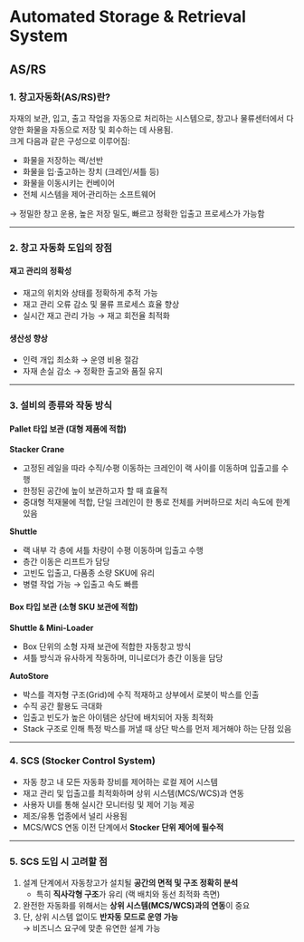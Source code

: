 # Automated Storage & Retrieval System
## AS/RS

### 1. 창고자동화(AS/RS)란?
자재의 보관, 입고, 출고 작업을 자동으로 처리하는 시스템으로, 창고나 물류센터에서 다양한 화물을 자동으로 저장 및 회수하는 데 사용됨.  
크게 다음과 같은 구성으로 이루어짐:
- 화물을 저장하는 랙/선반
- 화물을 입·출고하는 장치 (크레인/셔틀 등)
- 화물을 이동시키는 컨베이어
- 전체 시스템을 제어·관리하는 소프트웨어

→ 정밀한 창고 운용, 높은 저장 밀도, 빠르고 정확한 입출고 프로세스가 가능함

---

### 2. 창고 자동화 도입의 장점

#### 재고 관리의 정확성
- 재고의 위치와 상태를 정확하게 추적 가능
- 재고 관리 오류 감소 및 물류 프로세스 효율 향상
- 실시간 재고 관리 가능 → 재고 회전율 최적화

#### 생산성 향상
- 인력 개입 최소화 → 운영 비용 절감
- 자재 손실 감소 → 정확한 출고와 품질 유지

---

### 3. 설비의 종류와 작동 방식

#### Pallet 타입 보관 (대형 제품에 적합)

**Stacker Crane**
- 고정된 레일을 따라 수직/수평 이동하는 크레인이 랙 사이를 이동하며 입출고를 수행
- 한정된 공간에 높이 보관하고자 할 때 효율적
- 중대형 적재물에 적합, 단일 크레인이 한 통로 전체를 커버하므로 처리 속도에 한계 있음

**Shuttle**
- 랙 내부 각 층에 셔틀 차량이 수평 이동하며 입출고 수행
- 층간 이동은 리프트가 담당
- 고빈도 입출고, 다품종 소량 SKU에 유리
- 병렬 작업 가능 → 입출고 속도 빠름

#### Box 타입 보관 (소형 SKU 보관에 적합)

**Shuttle & Mini-Loader**
- Box 단위의 소형 자재 보관에 적합한 자동창고 방식
- 셔틀 방식과 유사하게 작동하며, 미니로더가 층간 이동을 담당

**AutoStore**
- 박스를 격자형 구조(Grid)에 수직 적재하고 상부에서 로봇이 박스를 인출
- 수직 공간 활용도 극대화
- 입출고 빈도가 높은 아이템은 상단에 배치되어 자동 최적화
- Stack 구조로 인해 특정 박스를 꺼낼 때 상단 박스를 먼저 제거해야 하는 단점 있음

---

### 4. SCS (Stocker Control System)

- 자동 창고 내 모든 자동화 장비를 제어하는 로컬 제어 시스템
- 재고 관리 및 입출고를 최적화하며 상위 시스템(MCS/WCS)과 연동
- 사용자 UI를 통해 실시간 모니터링 및 제어 기능 제공
- 제조/유통 업종에서 널리 사용됨
- MCS/WCS 연동 이전 단계에서 **Stocker 단위 제어에 필수적**

---

### 5. SCS 도입 시 고려할 점
1. 설계 단계에서 자동창고가 설치될 **공간의 면적 및 구조 정확히 분석**
   - 특히 **직사각형 구조**가 유리 (랙 배치와 동선 최적화 측면)
2. 완전한 자동화를 위해서는 **상위 시스템(MCS/WCS)과의 연동**이 중요
3. 단, 상위 시스템 없이도 **반자동 모드로 운영 가능**  
   → 비즈니스 요구에 맞춘 유연한 설계 가능

